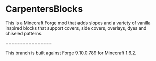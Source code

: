 CarpentersBlocks
================

This is a Minecraft Forge mod that adds slopes and a variety of vanilla inspired blocks that support covers, side covers, overlays, dyes and chiseled patterns.

================

This branch is built against Forge 9.10.0.789 for Minecraft 1.6.2.
